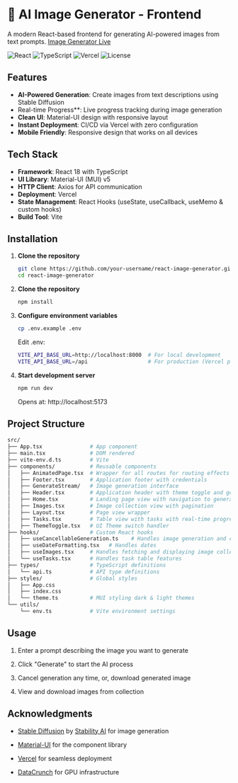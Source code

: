 # 🎨 AI Image Generator - Frontend

A modern React-based frontend for generating AI-powered images from text prompts. 
[Image Generator Live](https://react-image-generator-kappa.vercel.app/)

![React](https://img.shields.io/badge/React-18.2-blue)
![TypeScript](https://img.shields.io/badge/TypeScript-5.0-blue)
![Vercel](https://img.shields.io/badge/Deployed-Vercel-black)
![License](https://img.shields.io/badge/License-MIT-green)

## Features

- **AI-Powered Generation**: Create images from text descriptions using Stable Diffusion
- Real-time Progress**: Live progress tracking during image generation
- **Clean UI**: Material-UI design with responsive layout
- **Instant Deployment**: CI/CD via Vercel with zero configuration
- **Mobile Friendly**: Responsive design that works on all devices

## Tech Stack

- **Framework**: React 18 with TypeScript
- **UI Library**: Material-UI (MUI) v5
- **HTTP Client**: Axios for API communication
- **Deployment**: Vercel
- **State Management**: React Hooks (useState, useCallback, useMemo & custom hooks)
- **Build Tool**: Vite 

## Installation

1. **Clone the repository**
   ```bash
   git clone https://github.com/your-username/react-image-generator.git
   cd react-image-generator
   ```
2. **Clone the repository**

    ```bash
   npm install
   ```
3. **Configure environment variables**

    ```bash
   cp .env.example .env
   ```
   Edit .env:
     ```bash
    VITE_API_BASE_URL=http://localhost:8000  # For local development
    VITE_API_BASE_URL=/api                   # For production (Vercel proxy)  
   ```
4. **Start development server**

     ```bash
   npm run dev
   ```
   Opens at: http://localhost:5173


## Project Structure
  ```bash
  src/
  ├── App.tsx               # App component
  ├── main.tsx              # DOM rendered
  ├── vite-env.d.ts         # Vite
  ├── components/           # Reusable components
  │   ├── AnimatedPage.tsx  # Wrapper for all routes for routing effects using animate.css
  │   ├── Footer.tsx        # Application footer with credentials
  │   ├── GenerateStream/   # Image generation interface
  │   ├── Header.tsx        # Application header with theme toggle and go-back navigation  
  │   ├── Home.tsx          # Landing page view with navigation to generate, tasks & image collection
  │   ├── Images.tsx        # Image collection view with pagination
  │   ├── Layout.tsx        # Page view wrapper
  │   ├── Tasks.tsx         # Table view with tasks with real-time progress & cancel and delete features
  │   ├── ThemeToggle.tsx   # UI Theme switch handler 
  ├── hooks/                # Custom React hooks
  │   ├── useCancellableGeneration.ts    # Handles image generation and cancellation logic, passes state variables 
  │   ├── useDateFormatting.tsx   # Handles dates
  │   ├── useImages.tsx     # Handles fetching and displaying image collection
  │   └── useTasks.tsx      # Handles task table features
  ├── types/                # TypeScript definitions
  │   └── api.ts            # API type definitions
  ├── styles/               # Global styles
  │   ├── App.css   
  │   ├── index.css         
  │   └── theme.ts          # MUI styling dark & light themes     
  └── utils/
      └── env.ts            # Vite environment settings    
  ```

## Usage

1. Enter a prompt describing the image you want to generate

2. Click "Generate" to start the AI process

3. Cancel generation any time, or, download generated image

4. View and download images from collection

## Acknowledgments

- [Stable Diffusion](https://stability.ai/stable-image) by [Stability AI](https://stability.ai/) for image generation

- [Material-UI]() for the component library

- [Vercel](https://vercel.com/) for seamless deployment

- [DataCrunch](https://datacrunch.io/) for GPU infrastructure 